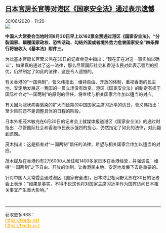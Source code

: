 <!--1593510885000-->
[日本官房长官等对港区《国家安全法》通过表示遗憾](http://www.rfi.fr//cn/%E4%B8%AD%E5%9B%BD/20200630-%E6%97%A5%E6%9C%AC%E5%AE%98%E6%88%BF%E9%95%BF%E5%AE%98%E7%AD%89%E5%AF%B9%E6%B8%AF%E5%8C%BA-%E5%9B%BD%E5%AE%B6%E5%AE%89%E5%85%A8%E6%B3%95-%E9%80%9A%E8%BF%87%E8%A1%A8%E7%A4%BA%E9%81%97%E6%86%BE)
------

<div>30/06/2020 - 11:20</div><img src="https://s.rfi.fr/media/display/93d6c89a-109a-11ea-a80d-005056a99247/w:310/p:16x9/chine_nid500565884_1.jpg"><p><strong>中国人大常委会当地时间6月30日早上以162票全票通过港区《国家安全法》，“分裂国家、颠覆国家政权、恐怖活动、勾结外国或者境外势力危害国家安全”四条罪行将被收入《基本法》附件三。</strong></p><div class="t-content__body u-clearfix"><div class="m-interstitial"></div><p>为此基本官房长官菅义伟在30日的记者会见中指出：“现在正在对这一事实加以确认”，如果真的通过了这一法律，那么尽管国际社会和香港市民对此表示强烈的担忧，仍然制定了如此的法律，这是令人遗憾的。</p><p>有关香港的“一国两制”，菅义伟指出：维持自由、开放的体制，重视香港的民主地、安定地发展这一我国的一贯立场没有改变。港区《国家安全法》的制定有损于国际社会对“一国两制”的原则的信任，将继续与相关国家合作加以适当的对应。</p><p>有关因为冠状病毒感染的扩大而延期的中国国家主席习近平的访日，菅义伟指出：至少目前还不是调整具体的日程的阶段。</p><p>日本外相茂木敏充在6月30日的记者会上就媒体报道港区《国家安全法》的通过时指出：尽管国际社会和香港市民表示强烈的担心，仍然指定了如此的法律，对此翻到遗憾。</p><p>茂木指出：这是损害对“一国两制”信任的法律，希望与相关国家合作加以适当的对应。</p><p>茂木提及在香港约有2万6000人居住和1400多家日本在香港经营，并强调说：维持“一国两制”之下自由、开放的体制，让香港民主地、安定地发展下去是重要的。</p><p>针对中国人大常委会通过港区《国家安全法》，日本防卫相河野太郎在30日的记者会上表示：“如果是事实，不得不说这也将对国家主席习近平作为国宾访问日本相关事宜产生重大影响。”</p><div class="o-self-promo o-self-promo--nl o-self-promo--hidden" data-selfpromo-newsletter></div><div class="o-self-promo o-self-promo--app o-self-promo--hidden" data-selfpromo-app></div></div><br><hr><div>获取更多RSS：<br><a href="https://feedx.net" style="color:orange" target="_blank">https://feedx.net</a> <br><a href="https://feedx.xyz" style="color:orange" target="_blank">https://feedx.xyz</a><br></div>

